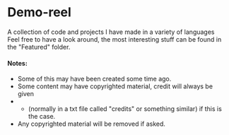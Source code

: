 # Demo-reel
A collection of code and projects I have made in a variety of languages<br>
Feel free to have a look around, the most interesting stuff can be found in the "Featured" folder.

<h4>Notes:</h4>
<ul>
  <li>Some of this may have been created some time ago.</li>
  <li>Some content may have copyrighted material, credit will always be given<li>
  <ul><li>(normally in a txt file called "credits" or something similar) if this is the case.</li></ul>
  <li>Any copyrighted material will be removed if asked.</li>
